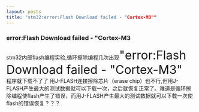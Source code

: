 ```yaml
---
layout: posts
title: "stm32:error:Flash Download failed - "Cortex-M3""
---
```

### error:Flash Download failed - "Cortex-M3
stm32内部flash编程实验,循环擦除编程几次出现<font size="6">"error:Flash Download failed - "Cortex-M3"</font><br>
程序就下载不了了 用J-FLASH连接擦除芯片（erase chip）也不行,但用J-FLASH产生最大的测试数据就可以下载一次，之后就恢复正常了。难道是循环擦除编程使flash产生了错误，而用J-FLASH产生最大的测试数据就可以下载一次使flash的错误恢复？？？